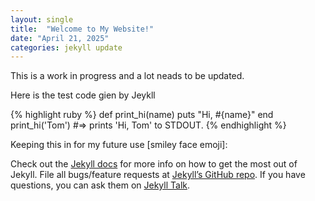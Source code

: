 ```yaml
---
layout: single
title:  "Welcome to My Website!"
date: "April 21, 2025"
categories: jekyll update
---
```


This is a work in progress and a lot neads to be updated. 



Here is the test code gien by Jeykll

{% highlight ruby %}
def print_hi(name)
  puts "Hi, #{name}"
end
print_hi('Tom')
#=> prints 'Hi, Tom' to STDOUT.
{% endhighlight %}

Keeping this in for my future use [smiley face emoji]:

Check out the [Jekyll docs][jekyll-docs] for more info on how to get the most out of Jekyll. File all bugs/feature requests at [Jekyll’s GitHub repo][jekyll-gh]. If you have questions, you can ask them on [Jekyll Talk][jekyll-talk].

[jekyll-docs]: https://jekyllrb.com/docs/home
[jekyll-gh]:   https://github.com/jekyll/jekyll
[jekyll-talk]: https://talk.jekyllrb.com/
